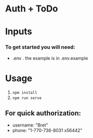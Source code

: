 # Auth + ToDo

# Inputs
### To get started you will need:
- .env . the example is in .env.example

# Usage
1. `npm install`
2. `npm run serve`

## For quick authorization: 
- username: "Bret"
- phone: "1-770-736-8031 x56442"
